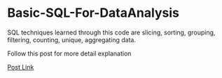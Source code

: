 # Basic-SQL-For-DataAnalysis


SQL techniques learned through this code are slicing, sorting, grouping, filtering, counting, unique, aggregating data. 


Follow this post for more detail explanation

<a href="https://ektamanvar23.medium.com/sql-techniques-for-data-analysis-92d85de3c32a">Post Link</a>

